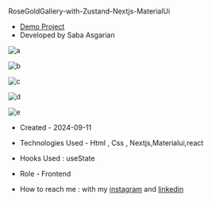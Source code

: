 # 
RoseGoldGallery-with-Zustand-Nextjs-MaterialUi




- [Demo Project](https://rosegoldgallery.vercel.app/)
- Developed by Saba Asgarian


![a](https://github.com/user-attachments/assets/865fd3ed-5281-47c1-b755-72131628db95)

![b](https://github.com/user-attachments/assets/411f32aa-ade2-456d-bf26-153d79621b9a)

![c](https://github.com/user-attachments/assets/15d6b888-7f02-4fc4-9b8f-a02b1dee09b9)


![d](https://github.com/user-attachments/assets/11c13f25-8106-4203-9369-0d2bec63b137)


![e](https://github.com/user-attachments/assets/ec06f35d-49de-43e9-b46c-30d8168110c6)







- Created - 2024-09-11

- Technologies Used - Html , Css , Nextjs,Materialui,react

- Hooks Used : useState 

- Role - Frontend

- How to reach me : with my [instagram](https://www.instagram.com/saba_asgarian_web?igsh=M2Z2dTU3cHFmeW1o&utm_source=qr) and [linkedin](https://www.linkedin.com/in/saba-asgarian-69161088?utm_source=share&utm_campaign=share_via&utm_content=profile&utm_medium=ios_app) 

